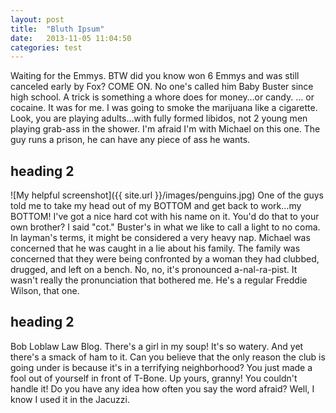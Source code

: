 ```yaml
---
layout: post
title:  "Bluth Ipsum"
date:   2013-11-05 11:04:50
categories: test
---
```


Waiting for the Emmys. BTW did you know won 6 Emmys and was still canceled early by Fox? COME ON. No one's called him Baby Buster since high school. A trick is something a whore does for money…or candy. … or cocaine. It was for me. I was going to smoke the marijuana like a cigarette. Look, you are playing adults…with fully formed libidos, not 2 young men playing grab-ass in the shower. I'm afraid I'm with Michael on this one. The guy runs a prison, he can have any piece of ass he wants.

heading 2
---------
![My helpful screenshot]({{ site.url }}/images/penguins.jpg)
One of the guys told me to take my head out of my BOTTOM and get back to work…my BOTTOM! I've got a nice hard cot with his name on it. You'd do that to your own brother? I said "cot." Buster's in what we like to call a light to no coma. In layman's terms, it might be considered a very heavy nap. Michael was concerned that he was caught in a lie about his family. The family was concerned that they were being confronted by a woman they had clubbed, drugged, and left on a bench. No, no, it's pronounced a-nal-ra-pist. It wasn't really the pronunciation that bothered me. He's a regular Freddie Wilson, that one.

heading 2
---------
Bob Loblaw Law Blog. There's a girl in my soup! It's so watery. And yet there's a smack of ham to it. Can you believe that the only reason the club is going under is because it's in a terrifying neighborhood? You just made a fool out of yourself in front of T-Bone. Up yours, granny! You couldn't handle it! Do you have any idea how often you say the word afraid? Well, I know I used it in the Jacuzzi.